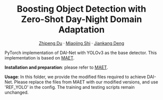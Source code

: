 <p align="center">
  <h1 align="center">Boosting Object Detection with Zero-Shot Day-Night Domain Adaptation
</h1>
  <p align="center">
    <a href="https://zpdu.github.io/">Zhipeng Du</a>
    ·
    <a href="https://sites.google.com/site/miaojingshi/home">Miaojing Shi</a>
    ·
    <a href="https://jiankangdeng.github.io/">Jiankang Deng</a>
  </p>
  


PyTorch implementation of DAI-Net with YOLOv3 as the base detector. This implementation is based on [MAET](https://github.com/cuiziteng/ICCV_MAET).

**Installation and preparation**: please refer to [MAET](https://github.com/cuiziteng/ICCV_MAET). 

**Usage**: In this folder, we provide the modified files required to achieve DAI-Net. Please replace the files from MAET with our modified versions, and use 'REF_YOLO' in the config. The training and testing scripts remain unchanged.
